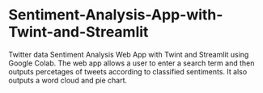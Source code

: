 # Sentiment-Analysis-App-with-Twint-and-Streamlit

Twitter data Sentiment Analysis Web App with Twint and Streamlit using Google Colab. The web app allows a user to enter a search term and then outputs percetages of tweets according to classified sentiments. It also outputs a word cloud and pie chart.
